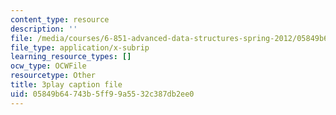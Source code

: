 ```yaml
---
content_type: resource
description: ''
file: /media/courses/6-851-advanced-data-structures-spring-2012/05849b64743b5ff99a5532c387db2ee0_0rCFkuQS968.vtt
file_type: application/x-subrip
learning_resource_types: []
ocw_type: OCWFile
resourcetype: Other
title: 3play caption file
uid: 05849b64-743b-5ff9-9a55-32c387db2ee0
---
```

